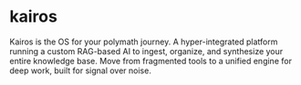 # kairos
Kairos is the OS for your polymath journey. A hyper-integrated platform running a custom RAG-based AI to ingest, organize, and synthesize your entire knowledge base. Move from fragmented tools to a unified engine for deep work, built for signal over noise. 
